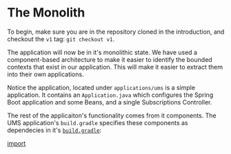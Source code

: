 # The Monolith

To begin, make sure you are in the repository cloned in the introduction, and checkout the `v1` tag: `git checkout v1`.

The application will now be in it's monolithic state. We have used a component-based architecture to make it easier to identify the bounded contexts that exist in our application. This will make it easier to extract them into their own applications.

Notice the application, located under `applications/ums` is a simple application. It contains an `Application.java` which configures the Spring Boot application and some Beans, and a single Subscriptions Controller. 

The rest of the applicaiton's functionality comes from it components. The UMS application's `build.gradle` specifies these components as dependecies in it's [`build.gradle`](../applications/ums/build.gradle):

[import](../applications/ums/build.gradle)
